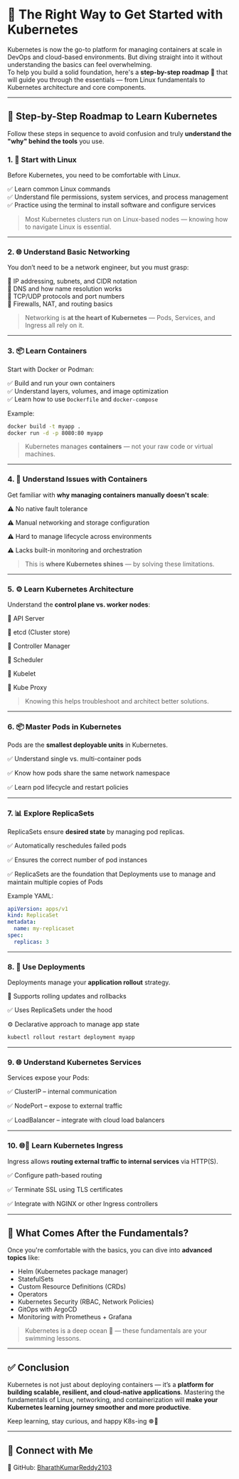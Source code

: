 # 🚀 The Right Way to Get Started with Kubernetes

Kubernetes is now the go-to platform for managing containers at scale in DevOps and cloud-based environments. But diving straight into it without understanding the basics can feel overwhelming.  
To help you build a solid foundation, here's a **step-by-step roadmap** 🧭 that will guide you through the essentials — from Linux fundamentals to Kubernetes architecture and core components.

---

## 🧠 Step-by-Step Roadmap to Learn Kubernetes

Follow these steps in sequence to avoid confusion and truly **understand the "why" behind the tools** you use.

### 1. 🐧 Start with Linux

Before Kubernetes, you need to be comfortable with Linux.

✅ Learn common Linux commands  
✅ Understand file permissions, system services, and process management  
✅ Practice using the terminal to install software and configure services

> Most Kubernetes clusters run on Linux-based nodes — knowing how to navigate Linux is essential.

---

### 2. 🌐 Understand Basic Networking

You don’t need to be a network engineer, but you must grasp:

🔹 IP addressing, subnets, and CIDR notation  
🔹 DNS and how name resolution works  
🔹 TCP/UDP protocols and port numbers  
🔹 Firewalls, NAT, and routing basics

> Networking is **at the heart of Kubernetes** — Pods, Services, and Ingress all rely on it.

---

### 3. 📦 Learn Containers

Start with Docker or Podman:

✅ Build and run your own containers  
✅ Understand layers, volumes, and image optimization  
✅ Learn how to use `Dockerfile` and `docker-compose`

Example:

```bash
docker build -t myapp .
docker run -d -p 8080:80 myapp
````

> Kubernetes manages **containers** — not your raw code or virtual machines.

---

### 4. 🐳 Understand Issues with Containers

Get familiar with **why managing containers manually doesn't scale**:

⚠️ No native fault tolerance

⚠️ Manual networking and storage configuration

⚠️ Hard to manage lifecycle across environments

⚠️ Lacks built-in monitoring and orchestration

> This is **where Kubernetes shines** — by solving these limitations.

---

### 5. ⚙️ Learn Kubernetes Architecture

Understand the **control plane vs. worker nodes**:

🔹 API Server

🔹 etcd (Cluster store)

🔹 Controller Manager

🔹 Scheduler

🔹 Kubelet

🔹 Kube Proxy

> Knowing this helps troubleshoot and architect better solutions.

---

### 6. 📦 Master Pods in Kubernetes

Pods are the **smallest deployable units** in Kubernetes.

✅ Understand single vs. multi-container pods

✅ Know how pods share the same network namespace

✅ Learn pod lifecycle and restart policies

---

### 7. 📊 Explore ReplicaSets

ReplicaSets ensure **desired state** by managing pod replicas.

✅ Automatically reschedules failed pods

✅ Ensures the correct number of pod instances

✅ ReplicaSets are the foundation that Deployments use to manage and maintain multiple copies of Pods

Example YAML:

```yaml
apiVersion: apps/v1
kind: ReplicaSet
metadata:
  name: my-replicaset
spec:
  replicas: 3
```

---

### 8. 🚀 Use Deployments

Deployments manage your **application rollout** strategy.

🔁 Supports rolling updates and rollbacks

✅ Uses ReplicaSets under the hood

⚙️ Declarative approach to manage app state

```bash
kubectl rollout restart deployment myapp
```

---

### 9. 🌐 Understand Kubernetes Services

Services expose your Pods:

✅ ClusterIP – internal communication

✅ NodePort – expose to external traffic

✅ LoadBalancer – integrate with cloud load balancers

---

### 10. 🌐🔀 Learn Kubernetes Ingress

Ingress allows **routing external traffic to internal services** via HTTP(S).

✅ Configure path-based routing

✅ Terminate SSL using TLS certificates

✅ Integrate with NGINX or other Ingress controllers

---

## 🔁 What Comes After the Fundamentals?

Once you're comfortable with the basics, you can dive into **advanced topics** like:

* Helm (Kubernetes package manager)
* StatefulSets
* Custom Resource Definitions (CRDs)
* Operators
* Kubernetes Security (RBAC, Network Policies)
* GitOps with ArgoCD
* Monitoring with Prometheus + Grafana

> Kubernetes is a deep ocean 🌊 — these fundamentals are your swimming lessons.

---

## ✅ Conclusion

Kubernetes is not just about deploying containers — it’s a **platform for building scalable, resilient, and cloud-native applications**.
Mastering the fundamentals of Linux, networking, and containerization will **make your Kubernetes learning journey smoother and more productive**.

Keep learning, stay curious, and happy K8s-ing ☸️💙

---

## 📌 Connect with Me

📂 GitHub: [BharathKumarReddy2103](https://github.com/BharathKumarReddy2103)
